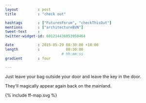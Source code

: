 ```yaml
---
layout         : post
title          : "check out"

hashtags       : ["FuturesForum", "checkThisOut"]
mentions       : ["architectureBVN"]
tweet-text     :
twitter-widget-id: 601214436053950464

date           : 2015-05-29 08:30:00 +10:00
length         :            00:30:00
                          # hh:mm:ss
gradient       : four

---
```



Just leave your bag outside your door and leave the key in the door.

They'll magically appear again back on the mainland.

<div class="the-map">{% include ff-map.svg %}</div>
